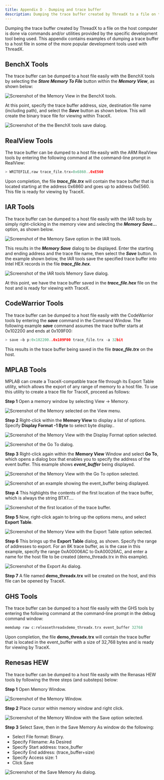 ```yaml
---
title: Appendix D - Dumping and trace buffer
description: Dumping the trace buffer created by ThreadX to a file on the host computer is done via commands and/or utilities provided by the specific development tool being used. 
---
```



Dumping the trace buffer created by ThreadX to a file on the host computer is done via commands and/or utilities provided by the specific development tool being used. This appendix contains examples of dumping a trace buffer to a host file in some of the more popular development tools used with ThreadX. 

## BenchX Tools

The trace buffer can be dumped to a host file easily with the BenchX tools by selecting the ***Store Memory To File*** button within the ***Memory View***, as shown below:

![Screenshot of the Memory View in the BenchX tools.](../media/user-guide/image642.jpg)

At this point, specify the trace buffer address, size, destination file name (including path), and select the ***Save*** button as shown below. This will create the binary trace file for viewing within TraceX.

![Screenshot of the the BenchX tools save dialog.](../media/user-guide/image643.jpg)

## RealView Tools

The trace buffer can be dumped to a host file easily with the ARM RealView tools by entering the following command at the command-line prompt in RealView:

```c 
> WRITEFILE,raw trace_file.trx=0x6860..0xE560
```

Upon completion, the file ***trace_file.trx*** will contain the trace buffer that is located starting at the address 0x6860 and goes up to address 0xE560. This file is ready for viewing by TraceX.

## IAR Tools

The trace buffer can be dumped to a host file easily with the IAR tools by simply right-clicking in the memory view and selecting the ***Memory Save…*** option, as shown below.

![Screenshot of the Memory Save option in the IAR tools.](../media/user-guide/image0_311.jpg)

This results in the ***Memory Save*** dialog to be displayed. Enter the starting and ending address and the trace file name, then select the ***Save*** button. In the example shown below, the IAR tools save the specified trace buffer into Intel HEX records in the file ***trace_file.hex***.

![Screenshot of the IAR tools Memory Save dialog.](../media/user-guide/image648.jpg)

At this point, we have the trace buffer saved in the ***trace_file.hex*** file on the host and is ready for viewing with
TraceX.

## CodeWarrior Tools

The trace buffer can be dumped to a host file easily with the CodeWarrior tools by entering the ***save*** command in the Command Window. The following example ***save*** command assumes the trace buffer starts at 0x102200 and ends at 0x109F00:

```c
> save –b p:0x102200..0x109F00 trace_file.trx -a 32bit
```

This results in the trace buffer being saved in the file
***trace_file.trx*** on the host.

## MPLAB Tools

MPLAB can create a TraceX-compatible trace file through its Export Table utility, which allows the export of any range of memory to a host file. To use this utility to create a trace file for TraceX, proceed as follows:

**Step 1** Open a memory window by selecting View -> Memory.

![Screenshot of the Memory selected on the View menu.](../media/user-guide/image0_316.jpg)

**Step 2** Right-click within the **Memory View** to display a list of options. Specify **Display Format -1 Byte** to select byte display..

![Screenshot of the Memory View with the Display Format option selected.](../media/user-guide/image650.png)

![Screenshot of the Go To dialog.](../media/user-guide/image651.jpg)

**Step 3** Right-click again within the **Memory View** Window and select **Go To**, which opens a dialog box that enables you to specify the address of the event buffer. This example shows ***event_buffer*** being displayed.

![Screenshot of the Memory View with the Go To option selected.](../media/user-guide/image0_312.jpg)

![Screenshot of an example showing the event_buffer being displayed.](../media/user-guide/image653.png)

**Step 4** This highlights the contents of the first location of the trace buffer, which is always the string BTXT….

![Screenshot of the first location of the trace buffer.](../media/user-guide/image0_313.jpg)

**Step 5** Now, right-click again to bring up the options menu, and select **Export Table**.

![Screenshot of the Memory View with the Export Table option selected.](../media/user-guide/image0_314.jpg)

**Step 6** This brings up the **Export Table** dialog, as shown. Specify the range of addresses to export. For an 8K trace buffer, as is the case in this example, specify the range 0xA00006AC to 0xA00026AC, and enter a name for the host file to be created (demo_threadx.trx in this example).

![Screenshot of the Export As dialog.](../media/user-guide/image656.jpg)

**Step 7** A file named **demo_threadx.trx** will be created on the host, and this file can be opened by TraceX.

## GHS Tools

The trace buffer can be dumped to a host file easily with the GHS tools by entering the following command at the command-line prompt in the debug command window:

```c
memdump raw c:releasethreadxdemo_threadx.trx event_buffer 32768
```

Upon completion, the file **demo_threadx.trx** will contain the trace buffer that is located in the event_buffer with a size of 32,768 bytes and is ready for viewing by TraceX.

## Renesas HEW

The trace buffer can be dumped to a host file easily with the Renasas HEW tools by following the
three steps (and substeps) below:

**Step 1** Open Memory Window.

![Screenshot of the Memory Window.](../media/user-guide/image657.jpg)

**Step 2** Place cursor within memory window and right click.

![Screenshot of the Memory Window with the Save option selected.](../media/user-guide/image0_315.jpg)

**Step 3** Select Save, then in the Save Memory As window do the following:

- Select File format: Binary.
- Specify Filename: As Desired
- Specify Start address: trace_buffer
- Specify End address: (trace_buffer+size)
- Specify Access size: 1
- Click Save

![Screenshot of the Save Memory As dialog.](../media/user-guide/image659.jpg)